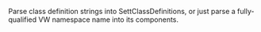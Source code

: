 Parse class definition strings into SettClassDefinitions, or just parse a fully-qualified VW namespace name into its components.